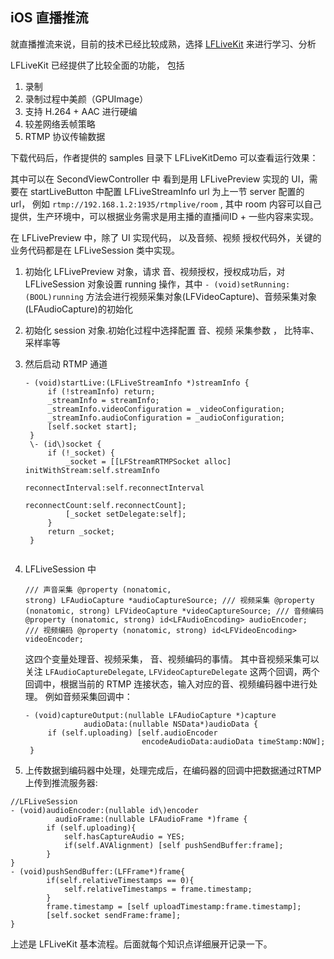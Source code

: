 ## iOS 直播推流


就直播推流来说，目前的技术已经比较成熟，选择 [LFLiveKit](https://github.com/LaiFengiOS/LFLiveKit) 来进行学习、分析

LFLiveKit 已经提供了比较全面的功能， 包括  
1. 录制  
2. 录制过程中美颜（GPUImage）  
3. 支持 H.264 + AAC 进行硬编  
4. 较差网络丢帧策略  
5. RTMP 协议传输数据  


下载代码后，作者提供的 samples 目录下 LFLiveKitDemo 可以查看运行效果： 

其中可以在 SecondViewController 中 看到是用 LFLivePreview 实现的 UI，需要在 startLiveButton 中配置 LFLiveStreamInfo url 为上一节 server 配置的 url， 例如 `rtmp://192.168.1.2:1935/rtmplive/room` , 
其中 room 内容可以自己提供，生产环境中，可以根据业务需求是用主播的直播间ID + 一些内容来实现。


在  LFLivePreview 中，除了 UI 实现代码， 以及音频、视频 授权代码外，关键的业务代码都是在 LFLiveSession 类中实现。



1. 初始化 LFLivePreview 对象，请求 音、视频授权，授权成功后，对 LFLiveSession 对象设置 running 操作，其中 `- (void)setRunning:(BOOL)running` 方法会进行视频采集对象(LFVideoCapture)、音频采集对象(LFAudioCapture)的初始化

2. 初始化 session 对象.初始化过程中选择配置 音、视频 采集参数 ， 比特率、采样率等
	
2. 然后启动 RTMP 通道

	<pre><code>- (void)startLive:(LFLiveStreamInfo *)streamInfo {
	    if (!streamInfo) return;
	    _streamInfo = streamInfo;
	    _streamInfo.videoConfiguration = _videoConfiguration;
	    _streamInfo.audioConfiguration = _audioConfiguration;
	    [self.socket start];
	}
	\- (id\<LFStreamSocket\>)socket {
	    if (!_socket) {
	        _socket = [[LFStreamRTMPSocket alloc] initWithStream:self.streamInfo
	                                           reconnectInterval:self.reconnectInterval
	                                              reconnectCount:self.reconnectCount];
	        [_socket setDelegate:self];
	    }
	    return _socket;
	}
	</code></pre>

4. LFLiveSession 中 <pre><code>/// 声音采集
@property (nonatomic, strong) LFAudioCapture *audioCaptureSource;
/// 视频采集
@property (nonatomic, strong) LFVideoCapture *videoCaptureSource;
/// 音频编码
@property (nonatomic, strong) id\<LFAudioEncoding\> audioEncoder;
/// 视频编码
@property (nonatomic, strong) id\<LFVideoEncoding\> videoEncoder;</code></pre>

	这四个变量处理音、视频采集， 音、视频编码的事情。
	其中音视频采集可以关注 `LFAudioCaptureDelegate`, `LFVideoCaptureDelegate` 这两个回调，两个回调中，根据当前的 RTMP 连接状态，输入对应的音、视频编码器中进行处理。 例如音频采集回调中： 
	<pre><code>- (void)captureOutput:(nullable LFAudioCapture *)capture
	            audioData:(nullable NSData*)audioData {
	    if (self.uploading) [self.audioEncoder
	                         encodeAudioData:audioData timeStamp:NOW];
	}</code></pre>

5. 上传数据到编码器中处理，处理完成后，在编码器的回调中把数据通过RTMP 上传到推流服务器:
<pre><code>//LFLiveSession
- (void)audioEncoder:(nullable id\<LFAudioEncoding\>)encoder
          audioFrame:(nullable LFAudioFrame *)frame {
	    if (self.uploading){
	        self.hasCaptureAudio = YES;
	        if(self.AVAlignment) [self pushSendBuffer:frame];
	    }
}
- (void)pushSendBuffer:(LFFrame*)frame{
	    if(self.relativeTimestamps == 0){
	        self.relativeTimestamps = frame.timestamp;
	    }
	    frame.timestamp = [self uploadTimestamp:frame.timestamp];
	    [self.socket sendFrame:frame];
}</code></pre>


上述是 LFLiveKit 基本流程。后面就每个知识点详细展开记录一下。
